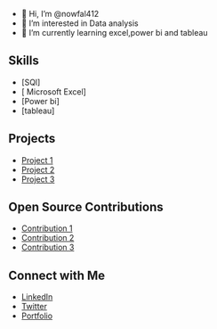 - 👋 Hi, I’m @nowfal412
- 👀 I’m interested in Data analysis
- 🌱 I’m currently learning  excel,power bi and tableau
  

<!---
nowfal412/nowfal412 is a ✨ special ✨ repository because its `README.md` (this file) appears on your GitHub profile.
You can click the Preview link to take a look at your changes.
--->


## Skills
- [SQl]
- [ Microsoft Excel]
- [Power bi]
- [tableau]

## Projects
- [Project 1](link)
- [Project 2](link)
- [Project 3](link)

## Open Source Contributions
- [Contribution 1](link)
- [Contribution 2](link)
- [Contribution 3](link)

## Connect with Me
- [LinkedIn](link)
- [Twitter](link)
- [Portfolio](link)
